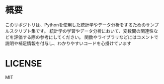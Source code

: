 # 概要
このリポジトリは、Pythonを使用した統計学やデータ分析をするためのサンプルスクリプト集です。
統計学の学習やデータ分析において、変数間の関連性などを評価する際の参考にしてください。
関数やライブラリなどにはコメントで説明や補足情報を付与し、わかりやすいコードを心掛けています
# LICENSE
MIT
